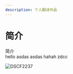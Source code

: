 ```yaml
---
description: 个人翻译作品
---
```


# 简介

简介  
hello
asdas
asdas
hahah zdcc

![DSCF2237](media/DSCF2237-1.jpg)



